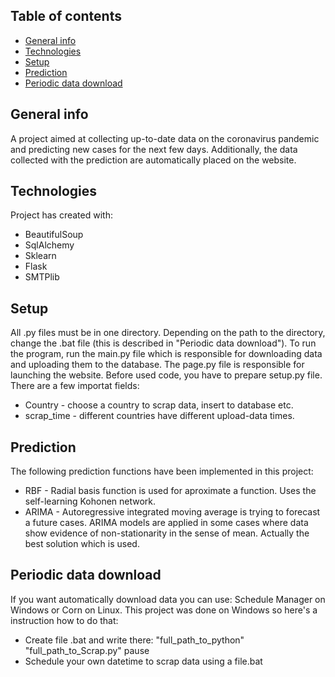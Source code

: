 ## Table of contents
* [General info](#general-info)
* [Technologies](#technologies)
* [Setup](#setup)
* [Prediction](#prediction)
* [Periodic data download](#periodic-data-download)

## General info
A project aimed at collecting up-to-date data on the coronavirus pandemic and
predicting new cases for the next few days. Additionally, the data collected
with the prediction are automatically placed on the website.

## Technologies
Project has created with:
* BeautifulSoup
* SqlAlchemy
* Sklearn
* Flask
* SMTPlib

## Setup
All .py files must be in one directory. Depending on the path to the directory,
change the .bat file (this is described in "Periodic data download").
To run the program, run the main.py file which is responsible for downloading
data and uploading them to the database. The page.py file is responsible for
launching the website. Before used code, you have to prepare setup.py file. There
are a few importat fields: 
- Country - choose a country to scrap data, insert to 
database etc. 
- scrap_time - different countries have different upload-data times.


## Prediction
The following prediction functions have been implemented in this project: 
* RBF - Radial basis function is used for aproximate a function. Uses the self-learning
Kohonen network. 
* ARIMA - Autoregressive integrated moving average is trying to forecast a future cases. 
ARIMA models are applied in some cases where data show evidence of non-stationarity in 
the sense of mean. Actually the best solution which is used. 

## Periodic data download
If you want automatically download data you can use: Schedule Manager on Windows
or Corn on Linux. This project was done on Windows so here's a instruction how
to do that:
* Create file .bat and write there:
"full_path_to_python" "full_path_to_Scrap.py"
pause
* Schedule your own datetime to scrap data using a file.bat
